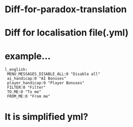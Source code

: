 # Diff-for-paradox-translation
# Diff for localisation file(.yml)
# example...
    l_english:
     MENU_MESSAGES_DISABLE_ALL:0 "Disable all"
     ai_handicap:0 "AI Bonuses"
     player_handicap:0 "Player Bonuses"
     FILTER:0 "Filter"
     TO_ME:0 "To me"
     FROM_ME:0 "From me"
# It is simplified yml?
